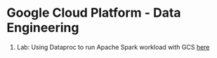 # Google Cloud Platform - Data Engineering 


1. Lab: Using Dataproc to run Apache Spark workload with GCS [here](https://github.com/gomrinal/gcp-data-engineering/tree/main/lab-1)
